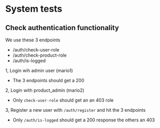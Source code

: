 # System tests

## Check authentication functionality

We use these 3 endpoints

- /auth/check-user-role
- /auth/check-product-role
- /auth/is-logged

1, Login wih admin user (mario1)
  
- The 3 endpoints should get a 200

2, Login with product_admin (mario2)

- Only `check-user-role` should get an an 403 role

3, Register a new user with `/auth/register` and hit the 3 endpoints

- Only `/auth/is-logged` should get a 200 response the others an 403
